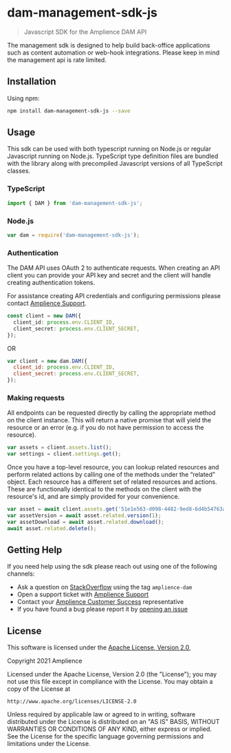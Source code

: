 # dam-management-sdk-js

> Javascript SDK for the Amplience DAM API

The management sdk is designed to help build back-office applications such as content automation or web-hook integrations. Please keep in mind the management api is rate limited.

## Installation

Using npm:

```sh
npm install dam-management-sdk-js --save
```

## Usage

This sdk can be used with both typescript running on Node.js or regular Javascript running on Node.js. TypeScript type definition files are bundled with the library along with precompiled Javascript versions of all TypeScript classes.

### TypeScript

```typescript
import { DAM } from 'dam-management-sdk-js';
```

### Node.js

```js
var dam = require('dam-management-sdk-js');
```

### Authentication

The DAM API uses OAuth 2 to authenticate requests.
When creating an API client you can provide your API key and secret
and the client will handle creating authentication tokens.

For assistance creating API credentials and configuring permissions please contact [Amplience Support](https://support.amplience.com/).

```typescript
const client = new DAM({
  client_id: process.env.CLIENT_ID,
  client_secret: process.env.CLIENT_SECRET,
});
```

OR

```javascript
var client = new dam.DAM({
  client_id: process.env.CLIENT_ID,
  client_secret: process.env.CLIENT_SECRET,
});
```

### Making requests

All endpoints can be requested directly by calling the appropriate method on the client instance. This will return a native promise that will yield the resource or an error (e.g. if you do not have permission to access the resource).

```javascript
var assets = client.assets.list();
var settings = client.settings.get();
```

Once you have a top-level resource, you can lookup related resources and perform related actions by calling one of the methods under the “related” object. Each resource has a different set of related resources and actions. These are functionally identical to the methods on the client with the resource's id, and are simply provided for your convenience.

```javascript
var asset = await client.assets.get('51e1e563-d098-4482-9ed8-6d4b54763ad1');
var assetVersion = await asset.related.version(1);
var assetDownload = await asset.related.download();
await asset.related.delete();
```

## Getting Help

If you need help using the sdk please reach out using one of the following channels:

- Ask a question on [StackOverflow](https://stackoverflow.com/) using the tag `amplience-dam`
- Open a support ticket with [Amplience Support](https://support.amplience.com/)
- Contact your [Amplience Customer Success](https://amplience.com/customer-success) representative
- If you have found a bug please report it by [opening an issue](https://github.com/amplience/dam-management-sdk-js/issues/new)

## License

This software is licensed under the [Apache License, Version 2.0](http://www.apache.org/licenses/LICENSE-2.0),

Copyright 2021 Amplience

Licensed under the Apache License, Version 2.0 (the "License");
you may not use this file except in compliance with the License.
You may obtain a copy of the License at

    http://www.apache.org/licenses/LICENSE-2.0

Unless required by applicable law or agreed to in writing, software
distributed under the License is distributed on an "AS IS" BASIS,
WITHOUT WARRANTIES OR CONDITIONS OF ANY KIND, either express or implied.
See the License for the specific language governing permissions and
limitations under the License.
